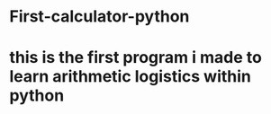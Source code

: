 # First-calculator-python

# this is the first program i made to learn arithmetic logistics within python
